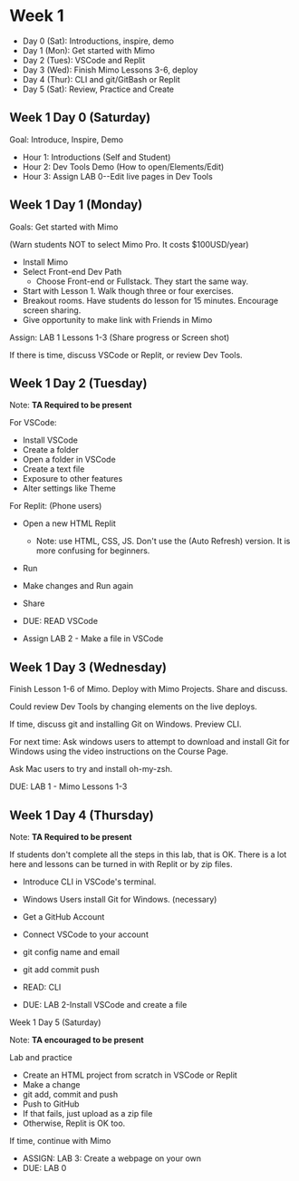# Week 1

* Day 0 (Sat): Introductions, inspire, demo
* Day 1 (Mon): Get started with Mimo
* Day 2 (Tues):  VSCode and Replit
* Day 3 (Wed): Finish Mimo Lessons 3-6, deploy
* Day 4 (Thur): CLI and git/GitBash or Replit
* Day 5 (Sat): Review, Practice and Create

## Week 1 Day 0 (Saturday)

Goal: Introduce, Inspire, Demo

* Hour 1: Introductions (Self and Student)
* Hour 2: Dev Tools Demo (How to open/Elements/Edit)
* Hour 3: Assign LAB 0--Edit live pages in Dev Tools

## Week 1 Day 1 (Monday)

Goals: Get started with Mimo

(Warn students NOT to select Mimo Pro. It costs $100USD/year)

* Install Mimo
* Select Front-end Dev Path
  * Choose Front-end or Fullstack. They start the same way.
* Start with Lesson 1. Walk though three or four exercises.
* Breakout rooms. Have students do lesson for 15 minutes. Encourage screen sharing.
* Give opportunity to make link with Friends in Mimo

Assign: LAB 1 Lessons 1-3 (Share progress or Screen shot)

If there is time, discuss VSCode or Replit, or review Dev Tools.

## Week 1 Day 2 (Tuesday)

Note: **TA Required to be present**

For VSCode:

* Install VSCode
* Create a folder
* Open a folder in VSCode
* Create a text file
* Exposure to other features
* Alter settings like Theme

For Replit: (Phone users)

* Open a new HTML Replit
  * Note: use HTML, CSS, JS. Don't use the (Auto Refresh) version. It is more confusing for beginners.
* Run
* Make changes and Run again
* Share

* DUE: READ VSCode
* Assign LAB 2 - Make a file in VSCode

## Week 1 Day 3 (Wednesday)

Finish Lesson 1-6 of Mimo. Deploy with Mimo Projects. Share and discuss.

Could review Dev Tools by changing elements on the live deploys.

If time, discuss git and installing Git on Windows. Preview CLI.

For next time: Ask windows users to attempt to download and install Git for Windows using the video instructions on the Course Page.

Ask Mac users to try and install oh-my-zsh.

DUE: LAB 1 - Mimo Lessons 1-3

## Week 1 Day 4 (Thursday)

Note: **TA Required to be present**

If students don't complete all the steps in this lab, that is OK. There is a lot here and lessons can be turned in with Replit or by zip files.

* Introduce CLI in VSCode's terminal.
* Windows Users install Git for Windows. (necessary)
* Get a GitHub Account
* Connect VSCode to your account
* git config name and email
* git add commit push

* READ: CLI
* DUE: LAB 2-Install VSCode and create a file

Week 1 Day 5 (Saturday)

Note: **TA encouraged to be present**

Lab and practice

* Create an HTML project from scratch in VSCode or Replit
* Make a change
* git add, commit and push
* Push to GitHub
* If that fails, just upload as a zip file
* Otherwise, Replit is OK too.

If time, continue with Mimo

* ASSIGN: LAB 3: Create a webpage on your own
* DUE: LAB 0
